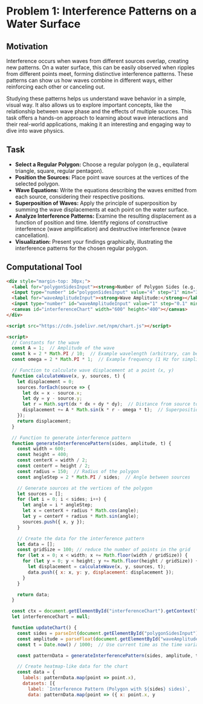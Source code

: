 # Problem 1: Interference Patterns on a Water Surface

## Motivation
Interference occurs when waves from different sources overlap, creating new patterns. On a water surface, this can be easily observed when ripples from different points meet, forming distinctive interference patterns. These patterns can show us how waves combine in different ways, either reinforcing each other or canceling out.

Studying these patterns helps us understand wave behavior in a simple, visual way. It also allows us to explore important concepts, like the relationship between wave phase and the effects of multiple sources. This task offers a hands-on approach to learning about wave interactions and their real-world applications, making it an interesting and engaging way to dive into wave physics.

## Task
- **Select a Regular Polygon:** Choose a regular polygon (e.g., equilateral triangle, square, regular pentagon).
- **Position the Sources:** Place point wave sources at the vertices of the selected polygon.
- **Wave Equations:** Write the equations describing the waves emitted from each source, considering their respective positions.
- **Superposition of Waves:** Apply the principle of superposition by summing the wave displacements at each point on the water surface.
- **Analyze Interference Patterns:** Examine the resulting displacement as a function of position and time. Identify regions of constructive interference (wave amplification) and destructive interference (wave cancellation).
- **Visualization:** Present your findings graphically, illustrating the interference patterns for the chosen regular polygon.

## Computational Tool

```html
<div style="margin-top: 30px;">
  <label for="polygonSidesInput"><strong>Number of Polygon Sides (e.g., 3 for Triangle, 4 for Square):</strong></label>
  <input type="number" id="polygonSidesInput" value="4" step="1" min="3" max="10">
  <label for="waveAmplitudeInput"><strong>Wave Amplitude:</strong></label>
  <input type="number" id="waveAmplitudeInput" value="1" step="0.1" min="0.1" max="5">
  <canvas id="interferenceChart" width="600" height="400"></canvas>
</div>

<script src="https://cdn.jsdelivr.net/npm/chart.js"></script>

<script>
  // Constants for the wave
  const A = 1;  // Amplitude of the wave
  const k = 2 * Math.PI / 10;  // Example wavelength (arbitrary, can be adjusted)
  const omega = 2 * Math.PI * 1;  // Example frequency (1 Hz for simplicity)

  // Function to calculate wave displacement at a point (x, y)
  function calculateWave(x, y, sources, t) {
    let displacement = 0;
    sources.forEach(source => {
      let dx = x - source.x;
      let dy = y - source.y;
      let r = Math.sqrt(dx * dx + dy * dy);  // Distance from source to point (x, y)
      displacement += A * Math.sin(k * r - omega * t);  // Superposition of waves
    });
    return displacement;
  }

  // Function to generate interference pattern
  function generateInterferencePattern(sides, amplitude, t) {
    const width = 600;
    const height = 400;
    const centerX = width / 2;
    const centerY = height / 2;
    const radius = 150;  // Radius of the polygon
    const angleStep = 2 * Math.PI / sides;  // Angle between sources

    // Generate sources at the vertices of the polygon
    let sources = [];
    for (let i = 0; i < sides; i++) {
      let angle = i * angleStep;
      let x = centerX + radius * Math.cos(angle);
      let y = centerY + radius * Math.sin(angle);
      sources.push({ x, y });
    }

    // Create the data for the interference pattern
    let data = [];
    const gridSize = 100; // reduce the number of points in the grid
    for (let x = 0; x < width; x += Math.floor(width / gridSize)) {
      for (let y = 0; y < height; y += Math.floor(height / gridSize)) {
        let displacement = calculateWave(x, y, sources, t);
        data.push({ x: x, y: y, displacement: displacement });
      }
    }

    return data;
  }

  const ctx = document.getElementById("interferenceChart").getContext("2d");
  let interferenceChart = null;

  function updateChart() {
    const sides = parseInt(document.getElementById("polygonSidesInput").value);
    const amplitude = parseFloat(document.getElementById("waveAmplitudeInput").value);
    const t = Date.now() / 1000;  // Use current time as the time variable

    const patternData = generateInterferencePattern(sides, amplitude, t);

    // Create heatmap-like data for the chart
    const data = {
      labels: patternData.map(point => point.x),
      datasets: [{
        label: `Interference Pattern (Polygon with ${sides} sides)`,
        data: patternData.map(point => ({ x: point.x, y
